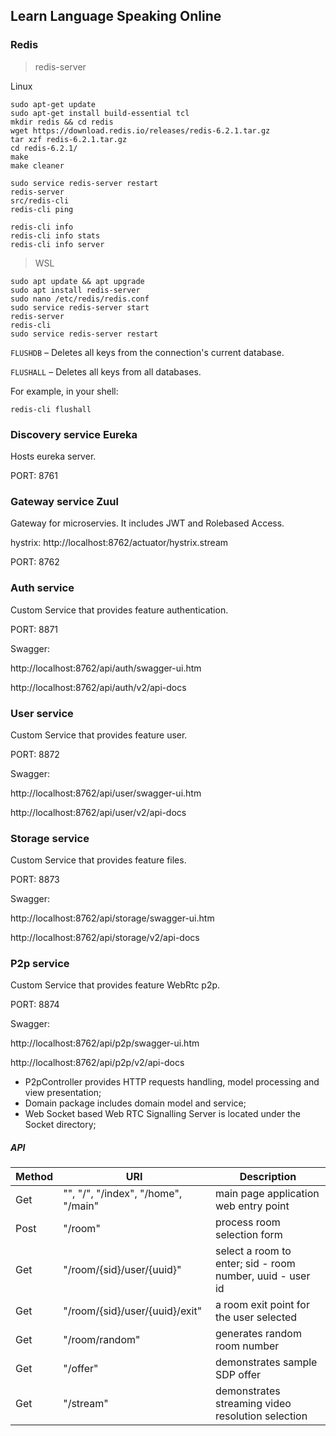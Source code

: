 ## Learn Language Speaking Online

### Redis

> redis-server

Linux

```
sudo apt-get update
sudo apt-get install build-essential tcl
mkdir redis && cd redis
wget https://download.redis.io/releases/redis-6.2.1.tar.gz
tar xzf redis-6.2.1.tar.gz
cd redis-6.2.1/
make
make cleaner

sudo service redis-server restart
redis-server
src/redis-cli
redis-cli ping

redis-cli info
redis-cli info stats
redis-cli info server
```

> WSL

```
sudo apt update && apt upgrade
sudo apt install redis-server
sudo nano /etc/redis/redis.conf
sudo service redis-server start
redis-server
redis-cli
sudo service redis-server restart
```

```FLUSHDB``` – Deletes all keys from the connection's current database.

```FLUSHALL``` – Deletes all keys from all databases.

For example, in your shell:

```
redis-cli flushall
```

### Discovery service Eureka
Hosts eureka server.

PORT: 8761

### Gateway service Zuul
Gateway for microservies. It includes JWT and Rolebased Access.

hystrix: http://localhost:8762/actuator/hystrix.stream

PORT: 8762

### Auth service
Custom Service that provides feature authentication.

PORT: 8871

Swagger:

http://localhost:8762/api/auth/swagger-ui.htm

http://localhost:8762/api/auth/v2/api-docs

### User service
Custom Service that provides feature user.

PORT: 8872

Swagger:

http://localhost:8762/api/user/swagger-ui.htm

http://localhost:8762/api/user/v2/api-docs

### Storage service
Custom Service that provides feature files.

PORT: 8873

Swagger:

http://localhost:8762/api/storage/swagger-ui.htm

http://localhost:8762/api/storage/v2/api-docs

### P2p service
Custom Service that provides feature WebRtc p2p.

PORT: 8874

Swagger:

http://localhost:8762/api/p2p/swagger-ui.htm

http://localhost:8762/api/p2p/v2/api-docs

* P2pController provides HTTP requests handling, model processing and view presentation;
* Domain package includes domain model and service;
* Web Socket based Web RTC Signalling Server is located under the Socket directory;

##### API
Method |      URI           |  Description
 ------ | --------------------------------------------------- | ------- 
 Get | "", "/", "/index", "/home", "/main" | main page application web entry point
 Post | "/room" | process room selection form
 Get | "/room/{sid}/user/{uuid}" | select a room to enter; sid - room number, uuid - user id
 Get | "/room/{sid}/user/{uuid}/exit" | a room exit point for the user selected
 Get | "/room/random" | generates random room number
 Get | "/offer" | demonstrates sample SDP offer
 Get | "/stream" | demonstrates streaming video resolution selection

